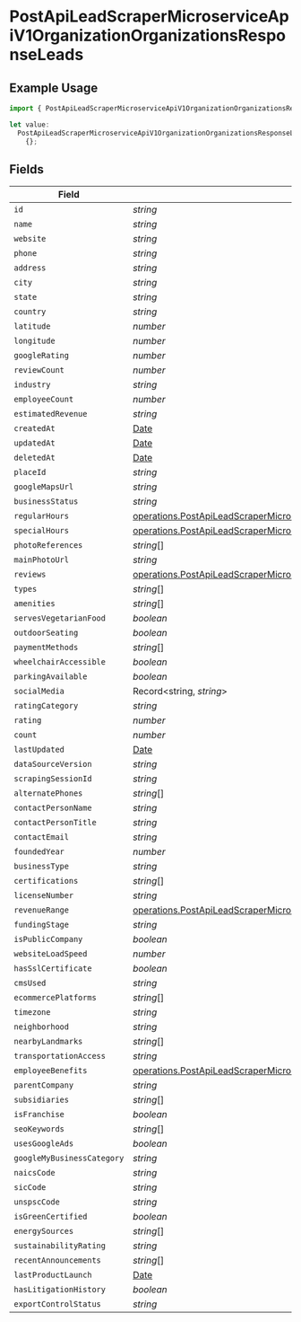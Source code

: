 # PostApiLeadScraperMicroserviceApiV1OrganizationOrganizationsResponseLeads

## Example Usage

```typescript
import { PostApiLeadScraperMicroserviceApiV1OrganizationOrganizationsResponseLeads } from "oppulence-backend-sdk/models/operations";

let value:
  PostApiLeadScraperMicroserviceApiV1OrganizationOrganizationsResponseLeads =
    {};
```

## Fields

| Field                                                                                                                                                                                                                | Type                                                                                                                                                                                                                 | Required                                                                                                                                                                                                             | Description                                                                                                                                                                                                          |
| -------------------------------------------------------------------------------------------------------------------------------------------------------------------------------------------------------------------- | -------------------------------------------------------------------------------------------------------------------------------------------------------------------------------------------------------------------- | -------------------------------------------------------------------------------------------------------------------------------------------------------------------------------------------------------------------- | -------------------------------------------------------------------------------------------------------------------------------------------------------------------------------------------------------------------- |
| `id`                                                                                                                                                                                                                 | *string*                                                                                                                                                                                                             | :heavy_minus_sign:                                                                                                                                                                                                   | N/A                                                                                                                                                                                                                  |
| `name`                                                                                                                                                                                                               | *string*                                                                                                                                                                                                             | :heavy_minus_sign:                                                                                                                                                                                                   | N/A                                                                                                                                                                                                                  |
| `website`                                                                                                                                                                                                            | *string*                                                                                                                                                                                                             | :heavy_minus_sign:                                                                                                                                                                                                   | N/A                                                                                                                                                                                                                  |
| `phone`                                                                                                                                                                                                              | *string*                                                                                                                                                                                                             | :heavy_minus_sign:                                                                                                                                                                                                   | N/A                                                                                                                                                                                                                  |
| `address`                                                                                                                                                                                                            | *string*                                                                                                                                                                                                             | :heavy_minus_sign:                                                                                                                                                                                                   | N/A                                                                                                                                                                                                                  |
| `city`                                                                                                                                                                                                               | *string*                                                                                                                                                                                                             | :heavy_minus_sign:                                                                                                                                                                                                   | N/A                                                                                                                                                                                                                  |
| `state`                                                                                                                                                                                                              | *string*                                                                                                                                                                                                             | :heavy_minus_sign:                                                                                                                                                                                                   | N/A                                                                                                                                                                                                                  |
| `country`                                                                                                                                                                                                            | *string*                                                                                                                                                                                                             | :heavy_minus_sign:                                                                                                                                                                                                   | N/A                                                                                                                                                                                                                  |
| `latitude`                                                                                                                                                                                                           | *number*                                                                                                                                                                                                             | :heavy_minus_sign:                                                                                                                                                                                                   | N/A                                                                                                                                                                                                                  |
| `longitude`                                                                                                                                                                                                          | *number*                                                                                                                                                                                                             | :heavy_minus_sign:                                                                                                                                                                                                   | N/A                                                                                                                                                                                                                  |
| `googleRating`                                                                                                                                                                                                       | *number*                                                                                                                                                                                                             | :heavy_minus_sign:                                                                                                                                                                                                   | N/A                                                                                                                                                                                                                  |
| `reviewCount`                                                                                                                                                                                                        | *number*                                                                                                                                                                                                             | :heavy_minus_sign:                                                                                                                                                                                                   | N/A                                                                                                                                                                                                                  |
| `industry`                                                                                                                                                                                                           | *string*                                                                                                                                                                                                             | :heavy_minus_sign:                                                                                                                                                                                                   | N/A                                                                                                                                                                                                                  |
| `employeeCount`                                                                                                                                                                                                      | *number*                                                                                                                                                                                                             | :heavy_minus_sign:                                                                                                                                                                                                   | N/A                                                                                                                                                                                                                  |
| `estimatedRevenue`                                                                                                                                                                                                   | *string*                                                                                                                                                                                                             | :heavy_minus_sign:                                                                                                                                                                                                   | N/A                                                                                                                                                                                                                  |
| `createdAt`                                                                                                                                                                                                          | [Date](https://developer.mozilla.org/en-US/docs/Web/JavaScript/Reference/Global_Objects/Date)                                                                                                                        | :heavy_minus_sign:                                                                                                                                                                                                   | N/A                                                                                                                                                                                                                  |
| `updatedAt`                                                                                                                                                                                                          | [Date](https://developer.mozilla.org/en-US/docs/Web/JavaScript/Reference/Global_Objects/Date)                                                                                                                        | :heavy_minus_sign:                                                                                                                                                                                                   | N/A                                                                                                                                                                                                                  |
| `deletedAt`                                                                                                                                                                                                          | [Date](https://developer.mozilla.org/en-US/docs/Web/JavaScript/Reference/Global_Objects/Date)                                                                                                                        | :heavy_minus_sign:                                                                                                                                                                                                   | N/A                                                                                                                                                                                                                  |
| `placeId`                                                                                                                                                                                                            | *string*                                                                                                                                                                                                             | :heavy_minus_sign:                                                                                                                                                                                                   | N/A                                                                                                                                                                                                                  |
| `googleMapsUrl`                                                                                                                                                                                                      | *string*                                                                                                                                                                                                             | :heavy_minus_sign:                                                                                                                                                                                                   | N/A                                                                                                                                                                                                                  |
| `businessStatus`                                                                                                                                                                                                     | *string*                                                                                                                                                                                                             | :heavy_minus_sign:                                                                                                                                                                                                   | N/A                                                                                                                                                                                                                  |
| `regularHours`                                                                                                                                                                                                       | [operations.PostApiLeadScraperMicroserviceApiV1OrganizationOrganizationsResponseRegularHours](../../models/operations/postapileadscrapermicroserviceapiv1organizationorganizationsresponseregularhours.md)[]         | :heavy_minus_sign:                                                                                                                                                                                                   | N/A                                                                                                                                                                                                                  |
| `specialHours`                                                                                                                                                                                                       | [operations.PostApiLeadScraperMicroserviceApiV1OrganizationOrganizationsResponseSpecialHours](../../models/operations/postapileadscrapermicroserviceapiv1organizationorganizationsresponsespecialhours.md)[]         | :heavy_minus_sign:                                                                                                                                                                                                   | N/A                                                                                                                                                                                                                  |
| `photoReferences`                                                                                                                                                                                                    | *string*[]                                                                                                                                                                                                           | :heavy_minus_sign:                                                                                                                                                                                                   | N/A                                                                                                                                                                                                                  |
| `mainPhotoUrl`                                                                                                                                                                                                       | *string*                                                                                                                                                                                                             | :heavy_minus_sign:                                                                                                                                                                                                   | N/A                                                                                                                                                                                                                  |
| `reviews`                                                                                                                                                                                                            | [operations.PostApiLeadScraperMicroserviceApiV1OrganizationOrganizationsResponseReviews](../../models/operations/postapileadscrapermicroserviceapiv1organizationorganizationsresponsereviews.md)[]                   | :heavy_minus_sign:                                                                                                                                                                                                   | N/A                                                                                                                                                                                                                  |
| `types`                                                                                                                                                                                                              | *string*[]                                                                                                                                                                                                           | :heavy_minus_sign:                                                                                                                                                                                                   | N/A                                                                                                                                                                                                                  |
| `amenities`                                                                                                                                                                                                          | *string*[]                                                                                                                                                                                                           | :heavy_minus_sign:                                                                                                                                                                                                   | N/A                                                                                                                                                                                                                  |
| `servesVegetarianFood`                                                                                                                                                                                               | *boolean*                                                                                                                                                                                                            | :heavy_minus_sign:                                                                                                                                                                                                   | N/A                                                                                                                                                                                                                  |
| `outdoorSeating`                                                                                                                                                                                                     | *boolean*                                                                                                                                                                                                            | :heavy_minus_sign:                                                                                                                                                                                                   | N/A                                                                                                                                                                                                                  |
| `paymentMethods`                                                                                                                                                                                                     | *string*[]                                                                                                                                                                                                           | :heavy_minus_sign:                                                                                                                                                                                                   | N/A                                                                                                                                                                                                                  |
| `wheelchairAccessible`                                                                                                                                                                                               | *boolean*                                                                                                                                                                                                            | :heavy_minus_sign:                                                                                                                                                                                                   | N/A                                                                                                                                                                                                                  |
| `parkingAvailable`                                                                                                                                                                                                   | *boolean*                                                                                                                                                                                                            | :heavy_minus_sign:                                                                                                                                                                                                   | N/A                                                                                                                                                                                                                  |
| `socialMedia`                                                                                                                                                                                                        | Record<string, *string*>                                                                                                                                                                                             | :heavy_minus_sign:                                                                                                                                                                                                   | N/A                                                                                                                                                                                                                  |
| `ratingCategory`                                                                                                                                                                                                     | *string*                                                                                                                                                                                                             | :heavy_minus_sign:                                                                                                                                                                                                   | N/A                                                                                                                                                                                                                  |
| `rating`                                                                                                                                                                                                             | *number*                                                                                                                                                                                                             | :heavy_minus_sign:                                                                                                                                                                                                   | N/A                                                                                                                                                                                                                  |
| `count`                                                                                                                                                                                                              | *number*                                                                                                                                                                                                             | :heavy_minus_sign:                                                                                                                                                                                                   | N/A                                                                                                                                                                                                                  |
| `lastUpdated`                                                                                                                                                                                                        | [Date](https://developer.mozilla.org/en-US/docs/Web/JavaScript/Reference/Global_Objects/Date)                                                                                                                        | :heavy_minus_sign:                                                                                                                                                                                                   | N/A                                                                                                                                                                                                                  |
| `dataSourceVersion`                                                                                                                                                                                                  | *string*                                                                                                                                                                                                             | :heavy_minus_sign:                                                                                                                                                                                                   | N/A                                                                                                                                                                                                                  |
| `scrapingSessionId`                                                                                                                                                                                                  | *string*                                                                                                                                                                                                             | :heavy_minus_sign:                                                                                                                                                                                                   | N/A                                                                                                                                                                                                                  |
| `alternatePhones`                                                                                                                                                                                                    | *string*[]                                                                                                                                                                                                           | :heavy_minus_sign:                                                                                                                                                                                                   | N/A                                                                                                                                                                                                                  |
| `contactPersonName`                                                                                                                                                                                                  | *string*                                                                                                                                                                                                             | :heavy_minus_sign:                                                                                                                                                                                                   | N/A                                                                                                                                                                                                                  |
| `contactPersonTitle`                                                                                                                                                                                                 | *string*                                                                                                                                                                                                             | :heavy_minus_sign:                                                                                                                                                                                                   | N/A                                                                                                                                                                                                                  |
| `contactEmail`                                                                                                                                                                                                       | *string*                                                                                                                                                                                                             | :heavy_minus_sign:                                                                                                                                                                                                   | N/A                                                                                                                                                                                                                  |
| `foundedYear`                                                                                                                                                                                                        | *number*                                                                                                                                                                                                             | :heavy_minus_sign:                                                                                                                                                                                                   | N/A                                                                                                                                                                                                                  |
| `businessType`                                                                                                                                                                                                       | *string*                                                                                                                                                                                                             | :heavy_minus_sign:                                                                                                                                                                                                   | N/A                                                                                                                                                                                                                  |
| `certifications`                                                                                                                                                                                                     | *string*[]                                                                                                                                                                                                           | :heavy_minus_sign:                                                                                                                                                                                                   | N/A                                                                                                                                                                                                                  |
| `licenseNumber`                                                                                                                                                                                                      | *string*                                                                                                                                                                                                             | :heavy_minus_sign:                                                                                                                                                                                                   | N/A                                                                                                                                                                                                                  |
| `revenueRange`                                                                                                                                                                                                       | [operations.PostApiLeadScraperMicroserviceApiV1OrganizationOrganizationsResponseRevenueRange](../../models/operations/postapileadscrapermicroserviceapiv1organizationorganizationsresponserevenuerange.md)           | :heavy_minus_sign:                                                                                                                                                                                                   | N/A                                                                                                                                                                                                                  |
| `fundingStage`                                                                                                                                                                                                       | *string*                                                                                                                                                                                                             | :heavy_minus_sign:                                                                                                                                                                                                   | N/A                                                                                                                                                                                                                  |
| `isPublicCompany`                                                                                                                                                                                                    | *boolean*                                                                                                                                                                                                            | :heavy_minus_sign:                                                                                                                                                                                                   | N/A                                                                                                                                                                                                                  |
| `websiteLoadSpeed`                                                                                                                                                                                                   | *number*                                                                                                                                                                                                             | :heavy_minus_sign:                                                                                                                                                                                                   | N/A                                                                                                                                                                                                                  |
| `hasSslCertificate`                                                                                                                                                                                                  | *boolean*                                                                                                                                                                                                            | :heavy_minus_sign:                                                                                                                                                                                                   | N/A                                                                                                                                                                                                                  |
| `cmsUsed`                                                                                                                                                                                                            | *string*                                                                                                                                                                                                             | :heavy_minus_sign:                                                                                                                                                                                                   | N/A                                                                                                                                                                                                                  |
| `ecommercePlatforms`                                                                                                                                                                                                 | *string*[]                                                                                                                                                                                                           | :heavy_minus_sign:                                                                                                                                                                                                   | N/A                                                                                                                                                                                                                  |
| `timezone`                                                                                                                                                                                                           | *string*                                                                                                                                                                                                             | :heavy_minus_sign:                                                                                                                                                                                                   | N/A                                                                                                                                                                                                                  |
| `neighborhood`                                                                                                                                                                                                       | *string*                                                                                                                                                                                                             | :heavy_minus_sign:                                                                                                                                                                                                   | N/A                                                                                                                                                                                                                  |
| `nearbyLandmarks`                                                                                                                                                                                                    | *string*[]                                                                                                                                                                                                           | :heavy_minus_sign:                                                                                                                                                                                                   | N/A                                                                                                                                                                                                                  |
| `transportationAccess`                                                                                                                                                                                               | *string*                                                                                                                                                                                                             | :heavy_minus_sign:                                                                                                                                                                                                   | N/A                                                                                                                                                                                                                  |
| `employeeBenefits`                                                                                                                                                                                                   | [operations.PostApiLeadScraperMicroserviceApiV1OrganizationOrganizationsResponseEmployeeBenefits](../../models/operations/postapileadscrapermicroserviceapiv1organizationorganizationsresponseemployeebenefits.md)[] | :heavy_minus_sign:                                                                                                                                                                                                   | N/A                                                                                                                                                                                                                  |
| `parentCompany`                                                                                                                                                                                                      | *string*                                                                                                                                                                                                             | :heavy_minus_sign:                                                                                                                                                                                                   | N/A                                                                                                                                                                                                                  |
| `subsidiaries`                                                                                                                                                                                                       | *string*[]                                                                                                                                                                                                           | :heavy_minus_sign:                                                                                                                                                                                                   | N/A                                                                                                                                                                                                                  |
| `isFranchise`                                                                                                                                                                                                        | *boolean*                                                                                                                                                                                                            | :heavy_minus_sign:                                                                                                                                                                                                   | N/A                                                                                                                                                                                                                  |
| `seoKeywords`                                                                                                                                                                                                        | *string*[]                                                                                                                                                                                                           | :heavy_minus_sign:                                                                                                                                                                                                   | N/A                                                                                                                                                                                                                  |
| `usesGoogleAds`                                                                                                                                                                                                      | *boolean*                                                                                                                                                                                                            | :heavy_minus_sign:                                                                                                                                                                                                   | N/A                                                                                                                                                                                                                  |
| `googleMyBusinessCategory`                                                                                                                                                                                           | *string*                                                                                                                                                                                                             | :heavy_minus_sign:                                                                                                                                                                                                   | N/A                                                                                                                                                                                                                  |
| `naicsCode`                                                                                                                                                                                                          | *string*                                                                                                                                                                                                             | :heavy_minus_sign:                                                                                                                                                                                                   | N/A                                                                                                                                                                                                                  |
| `sicCode`                                                                                                                                                                                                            | *string*                                                                                                                                                                                                             | :heavy_minus_sign:                                                                                                                                                                                                   | N/A                                                                                                                                                                                                                  |
| `unspscCode`                                                                                                                                                                                                         | *string*                                                                                                                                                                                                             | :heavy_minus_sign:                                                                                                                                                                                                   | N/A                                                                                                                                                                                                                  |
| `isGreenCertified`                                                                                                                                                                                                   | *boolean*                                                                                                                                                                                                            | :heavy_minus_sign:                                                                                                                                                                                                   | N/A                                                                                                                                                                                                                  |
| `energySources`                                                                                                                                                                                                      | *string*[]                                                                                                                                                                                                           | :heavy_minus_sign:                                                                                                                                                                                                   | N/A                                                                                                                                                                                                                  |
| `sustainabilityRating`                                                                                                                                                                                               | *string*                                                                                                                                                                                                             | :heavy_minus_sign:                                                                                                                                                                                                   | N/A                                                                                                                                                                                                                  |
| `recentAnnouncements`                                                                                                                                                                                                | *string*[]                                                                                                                                                                                                           | :heavy_minus_sign:                                                                                                                                                                                                   | N/A                                                                                                                                                                                                                  |
| `lastProductLaunch`                                                                                                                                                                                                  | [Date](https://developer.mozilla.org/en-US/docs/Web/JavaScript/Reference/Global_Objects/Date)                                                                                                                        | :heavy_minus_sign:                                                                                                                                                                                                   | N/A                                                                                                                                                                                                                  |
| `hasLitigationHistory`                                                                                                                                                                                               | *boolean*                                                                                                                                                                                                            | :heavy_minus_sign:                                                                                                                                                                                                   | N/A                                                                                                                                                                                                                  |
| `exportControlStatus`                                                                                                                                                                                                | *string*                                                                                                                                                                                                             | :heavy_minus_sign:                                                                                                                                                                                                   | N/A                                                                                                                                                                                                                  |